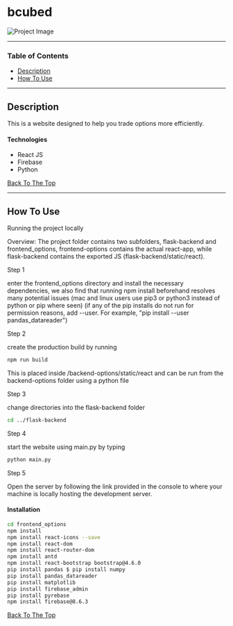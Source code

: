 # bcubed

![Project Image](https://i.imgur.com/HGbe338.png)


---

### Table of Contents

- [Description](#description)
- [How To Use](#how-to-use)

---

## Description

This is a website designed to help you trade options more efficiently.

#### Technologies

- React JS
- Firebase
- Python

[Back To The Top](#bcubed)

---

## How To Use
Running the project locally

Overview: The project folder contains two subfolders, flask-backend and frontend_options, frontend-options contains the actual react-app, while flask-backend contains the exported JS (flask-backend/static/react).

Step 1

enter the frontend_options directory and install the necessary dependencies, we also find that running npm install beforehand resolves many potential issues (mac and linux users use pip3 or python3 instead of python or pip where seen) (if any of the pip installs do not run for permission reasons, add --user. For example, "pip install --user pandas_datareader")

Step 2

create the production build by running
```bash
npm run build
```
This is placed inside /backend-options/static/react and can be run from the backend-options folder using a python file

Step 3

change directories into the flask-backend folder
```bash
cd ../flask-backend
```
Step 4

start the website using main.py by typing
```bash
python main.py
```
Step 5

Open the server by following the link provided in the console to where your machine is locally hosting the development server.
#### Installation
```bash
cd frontend_options 
npm install 
npm install react-icons --save 
npm install react-dom 
npm install react-router-dom 
npm install antd 
npm install react-bootstrap bootstrap@4.6.0 
pip install pandas $ pip install numpy 
pip install pandas_datareader
pip install matplotlib 
pip install firebase_admin 
pip install pyrebase 
npm install firebase@8.6.3
```


[Back To The Top](#bcubed)
